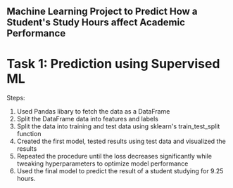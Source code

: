 ## Machine Learning Project to Predict How a Student's Study Hours affect Academic Performance
# Task 1: Prediction using Supervised ML
Steps:
1. Used Pandas libary to fetch the data as a DataFrame
2. Split the DataFrame data into features and labels
3. Split the data into training and test data using sklearn's train_test_split function
4. Created the first model, tested results using test data and visualized the results
5. Repeated the procedure until the loss decreases significantly while tweaking hyperparameters to optimize model performance
6. Used the final model to predict the result of a student studying for 9.25 hours.
